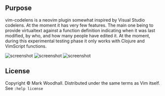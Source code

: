 ## Purpose

vim-codelens is a neovim plugin somewhat inspired by Visual Studio codelens.
At the moment it has very few features. The main one being to provide virtualtext against a function definition indicating when
it was last modified, by who, and how many people have edited it. At the moment, during this experimental testing
phase it only works with Clojure and VimScript functions.

![screenshot](https://i.imgur.com/Up2PPVH.png)
![screenshot](https://i.imgur.com/IGCaPoO.png)
![screenshot](https://i.imgur.com/KgziFI5.png)

## License

Copyright © Mark Woodhall. Distributed under the same terms as Vim itself. See `:help license`
